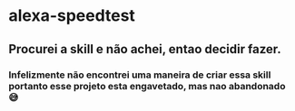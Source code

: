 # alexa-speedtest

## Procurei a skill e não achei, entao decidir fazer.

### Infelizmente não encontrei uma maneira de criar essa skill portanto esse projeto esta engavetado, mas nao abandonado 😅
